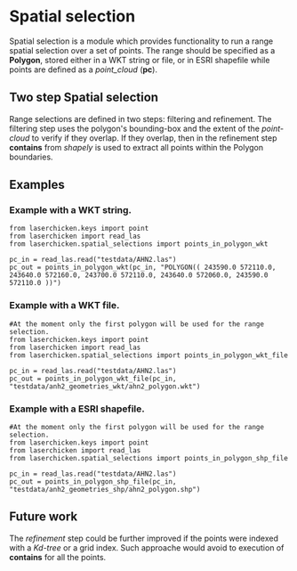 # Spatial selection

Spatial selection is a module which provides functionality to run a range spatial selection over a set of points. The range should be specified as a **Polygon**, stored either in a WKT string or file, or in ESRI shapefile while points are defined as a *point_cloud* (**pc**).

## Two step Spatial selection

Range selections are defined in two steps: filtering and refinement. The filtering step uses the polygon's bounding-box and the extent of the *point-cloud* to verify if they overlap. If they overlap, then in the refinement step **contains** from *shapely* is used to extract all points within the Polygon boundaries. 

## Examples

### Example with a WKT string.
```
from laserchicken.keys import point
from laserchicken import read_las
from laserchicken.spatial_selections import points_in_polygon_wkt

pc_in = read_las.read("testdata/AHN2.las")
pc_out = points_in_polygon_wkt(pc_in, "POLYGON(( 243590.0 572110.0, 243640.0 572160.0, 243700.0 572110.0, 243640.0 572060.0, 243590.0 572110.0 ))")
```

### Example with a WKT file.
```
#At the moment only the first polygon will be used for the range selection.
from laserchicken.keys import point
from laserchicken import read_las
from laserchicken.spatial_selections import points_in_polygon_wkt_file

pc_in = read_las.read("testdata/AHN2.las")
pc_out = points_in_polygon_wkt_file(pc_in, "testdata/anh2_geometries_wkt/ahn2_polygon.wkt")
```

### Example with a ESRI shapefile.
```
#At the moment only the first polygon will be used for the range selection.
from laserchicken.keys import point
from laserchicken import read_las
from laserchicken.spatial_selections import points_in_polygon_shp_file

pc_in = read_las.read("testdata/AHN2.las")
pc_out = points_in_polygon_shp_file(pc_in, "testdata/anh2_geometries_shp/ahn2_polygon.shp")
```

## Future work
The *refinement* step could be further improved if the points were indexed with a *Kd-tree* or a grid index. Such approache would avoid to execution of **contains** for all the points.
